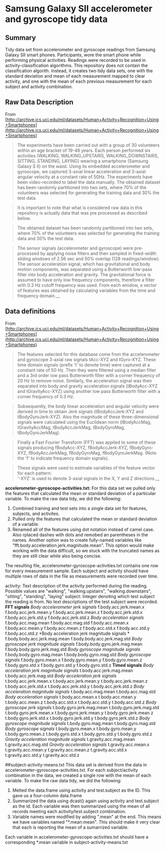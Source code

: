 # Samsung Galaxy SII accelerometer and gyroscope tidy data

## Summary
Tidy data set from accelerometer and gyroscope readings from Samsung Galaxy SII smart phones. Participants, wore the smart phone while performing physical activities. Readings were recorded to be used in activity-classification algorithms. This repository does not contain the classification algorith. Instead, it creates two tidy data sets, one with the standard deviation and mean of each measurement mapped to clear activity, and one with the mean of each previous measurement for each subject and activity combination. 


## Raw Data Description

From [http://archive.ics.uci.edu/ml/datasets/Human+Activity+Recognition+Using+Smartphones](http://archive.ics.uci.edu/ml/datasets/Human+Activity+Recognition+Using+Smartphones)

>The experiments have been carried out with a group of 30 volunteers within an age bracket of 19-48 years. Each person performed six activities (WALKING, WALKING_UPSTAIRS, WALKING_DOWNSTAIRS, SITTING, STANDING, LAYING) wearing a smartphone (Samsung Galaxy S II) on the waist. Using its embedded accelerometer and gyroscope, we captured 3-axial linear acceleration and 3-axial angular velocity at a constant rate of 50Hz. The experiments have been video-recorded to label the data manually. The obtained dataset has been randomly partitioned into two sets, where 70% of the volunteers was selected for generating the training data and 30% the test data.

>It is important to note that what is considered raw data in this repository is actually data that was pre processed as described below. 


>The obtained dataset has been randomly partitioned into two sets, where 70% of the volunteers was selected for generating the training data and 30% the test data.

>The sensor signals (accelerometer and gyroscope) were pre-processed by applying noise filters and then sampled in fixed-width sliding windows of 2.56 sec and 50% overlap (128 readings/window). The sensor acceleration signal, which has gravitational and body motion components, was separated using a Butterworth low-pass filter into body acceleration and gravity. The gravitational force is assumed to have only low frequency components, therefore a filter with 0.3 Hz cutoff frequency was used. From each window, a vector of features was obtained by calculating variables from the time and frequency domain.__ 

## Data definitions
From [http://archive.ics.uci.edu/ml/datasets/Human+Activity+Recognition+Using+Smartphones](http://archive.ics.uci.edu/ml/datasets/Human+Activity+Recognition+Using+Smartphones)
>The features selected for this database come from the accelerometer and gyroscope 3-axial raw signals tAcc-XYZ and tGyro-XYZ. These time domain signals (prefix 't' to denote time) were captured at a constant rate of 50 Hz. Then they were filtered using a median filter and a 3rd order low pass Butterworth filter with a corner frequency of 20 Hz to remove noise. Similarly, the acceleration signal was then separated into body and gravity acceleration signals (tBodyAcc-XYZ and tGravityAcc-XYZ) using another low pass Butterworth filter with a corner frequency of 0.3 Hz. 

>Subsequently, the body linear acceleration and angular velocity were derived in time to obtain Jerk signals (tBodyAccJerk-XYZ and tBodyGyroJerk-XYZ). Also the magnitude of these three-dimensional signals were calculated using the Euclidean norm (tBodyAccMag, tGravityAccMag, tBodyAccJerkMag, tBodyGyroMag, tBodyGyroJerkMag). 

>Finally a Fast Fourier Transform (FFT) was applied to some of these signals producing fBodyAcc-XYZ, fBodyAccJerk-XYZ, fBodyGyro-XYZ, fBodyAccJerkMag, fBodyGyroMag, fBodyGyroJerkMag. (Note the 'f' to indicate frequency domain signals). 

>These signals were used to estimate variables of the feature vector for each pattern:  
'-XYZ' is used to denote 3-axial signals in the X, Y and Z directions.__

**accelerometer-gyroscope-activities.txt:** 
For this data set we pulled only the features that calculated the mean or standard deviation of a particular variable. To make the raw data tidy, we did the following:
1. Combined training and test sets into a single data set for features, subjects, and activites. 
2. Pulled only the features that calculated the mean or standard deviation of a variable.
3. Renamed all of the features using dot notation instead of camel case. Also rplaced dashes with dots and remobed an parentheses in the names. Another option was to create fully-named variables like "fft.body.acceleration.jerk.magnitude.mean". This option would make working with the data difficult, so we stuck with the truncated names as they are still clear while also being concise. 

The resulting file, accelerometer-gyroscope-activities.txt contains one row for every measurement sample. Each subject and activity should have multiple rows of data in the file as measurements were recorded over time. 


activity: Text description of the activity performed during the reading. Possible values are "walking", "walking.upstairs", "walking.downstairs", "sitting", "standing", "laying"
subject: Integer denoting which test subject the reading is from. No text descriptions of the test subject were recorded. 
**FFT signals**
*Body accelerometer jerk signals*
f.body.acc.jerk.mean.x
f.body.acc.jerk.mean.y
f.body.acc.jerk.mean.z
f.body.acc.jerk.std.x
f.body.acc.jerk.std.y
f.body.acc.jerk.std.z
*Body acceleration signals*
f.body.acc.mag.mean
f.body.acc.mag.std
f.body.acc.mean.x
f.body.acc.mean.y
f.body.acc.mean.z
f.body.acc.std.x
f.body.acc.std.y
f.body.acc.std.z
*Body acceleration jerk magnitude signals *
f.body.body.acc.jerk.mag.mean
f.body.body.acc.jerk.mag.std
*Body gyroscope jerk magnitude signals*
f.body.body.gyro.jerk.mag.mean
f.body.body.gyro.jerk.mag.std
*Body gyroscope magnitude signals*
f.body.body.gyro.mag.mean
f.body.body.gyro.mag.std
*Body gyroscope signals*
f.body.gyro.mean.x
f.body.gyro.mean.y
f.body.gyro.mean.z
f.body.gyro.std.x
f.body.gyro.std.y
f.body.gyro.std.z
**Timed signals**
*Body acceleration jerk magnitude signals*
t.body.acc.jerk.mag.mean
t.body.acc.jerk.mag.std
*Body acceleration jerk signals*
t.body.acc.jerk.mean.x
t.body.acc.jerk.mean.y
t.body.acc.jerk.mean.z
t.body.acc.jerk.std.x
t.body.acc.jerk.std.y
t.body.acc.jerk.std.z
*Body acceleration magnitude signals*
t.body.acc.mag.mean
t.body.acc.mag.std
*Body acceleration signals*
t.body.acc.mean.x
t.body.acc.mean.y
t.body.acc.mean.z
t.body.acc.std.x
t.body.acc.std.y
t.body.acc.std.z
*Body gyroscope jerk signals*
t.body.gyro.jerk.mag.mean
t.body.gyro.jerk.mag.std
t.body.gyro.jerk.mean.x
t.body.gyro.jerk.mean.y
t.body.gyro.jerk.mean.z
t.body.gyro.jerk.std.x
t.body.gyro.jerk.std.y
t.body.gyro.jerk.std.z
*Body gyroscope magnitude signals*
t.body.gyro.mag.mean
t.body.gyro.mag.std
*Body gyroscope signals*
t.body.gyro.mean.x
t.body.gyro.mean.y
t.body.gyro.mean.z
t.body.gyro.std.x
t.body.gyro.std.y
t.body.gyro.std.z
*Gravity acceleration magnitude signals*
t.gravity.acc.mag.mean
t.gravity.acc.mag.std
*Gravity acceleration signals*
t.gravity.acc.mean.x
t.gravity.acc.mean.y
t.gravity.acc.mean.z
t.gravity.acc.std.x
t.gravity.acc.std.y
t.gravity.acc.std.z

##subject-activity-means.txt
This data set is derived from the data in accelerometer-gyroscope-activities.txt. For each subject/activity combination in the data, we created a single row with the mean of each variable. To make the raw data tidy, we did the following:
1. Melted the data.frame using activity and test.subject as the ID. This gave us a four-column data.frame
2. Summarized the data using dcast() again using activity and test.subject as the id. Each variable was then summarized using the mean of all records meeting each activity/test.subject combination. 
3. Variable names were modified by adding ".mean" at the end. This means we have variables named "*.mean.mean". This should make it very clear that each is reporting the mean of a sumarrized variable.

Each variable in accelerometer-gyroscope-activities.txt should have a corresponding *.mean variable in subject-activity-means.txt
